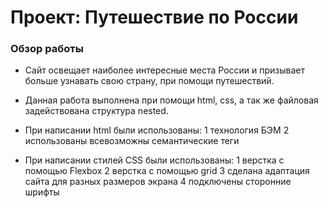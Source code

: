 # Проект: Путешествие по России

### Обзор работы

* Сайт освещает наиболее интересные места России и призывает больше узнавать свою страну, при помощи путешествий.

* Данная работа выполнена при помощи html, css, а так же файловая задействована структура nested.

* При написании html были использованы:
  1 технология БЭМ
  2 использованы всевозможны семантические теги

* При написании стилей CSS были использованы:
  1 верстка с помощью Flexbox
  2 верстка с помощью grid
  3 сделана адаптация сайта для разных размеров экрана 
  4 подключены сторонние шрифты

